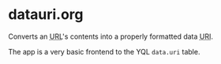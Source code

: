 # datauri.org

Converts an <acronym title="Uniform Resource Locator">URL</acronym>'s contents into a properly formatted data <abbr title="Uniform Resource Identifier">URI</abbr>.

The app is a very basic frontend to the YQL `data.uri` table.